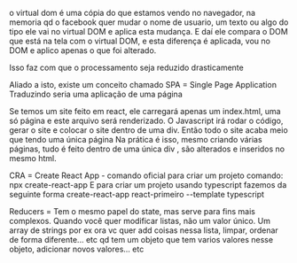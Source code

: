o virtual dom é uma cópia do que estamos vendo no navegador, na memoria
qd o facebook quer mudar o nome de usuario, um texto ou algo do tipo
ele vai no virtual DOM e aplica esta mudança. E daí ele compara o DOM que está 
na tela com o virtual DOM, e esta diferença é aplicada, vou no DOM e aplico
apenas o que foi alterado.

Isso faz com que o processamento seja reduzido drasticamente

Aliado a isto, existe um conceito chamado SPA = Single Page Application
Traduzindo seria uma aplicação de uma página

Se temos um site feito em react, ele carregará apenas um index.html, uma só página
e este arquivo será renderizado. O Javascript irá rodar o código, gerar o site
e colocar o site dentro de uma div. Então todo o site acaba meio que tendo uma única página
Na prática é isso, mesmo criando várias páginas, tudo é feito dentro de uma única div
, são alterados e inseridos no mesmo html.

CRA = Create React App - comando oficial para criar um projeto
comando: npx create-react-app 
E para criar um projeto usando typescript fazemos da seguinte forma
create-react-app react-primeiro --template typescript


Reducers = Tem o mesmo papel do state, mas serve para fins mais complexos.
Quando você quer modificar listas, não um valor único. Um array de strings por ex
ora vc quer add coisas nessa lista, limpar, ordenar de forma diferente... etc
qd tem um objeto que tem varios valores nesse objeto, adicionar novos valores... etc


